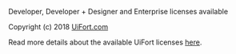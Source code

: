 <p>Developer, Developer + Designer and Enterprise licenses available</p>

<p>Copyright (c) 2018 <a href="https://uifort.com">UiFort.com</a></p>

<p>Read more details about the available UiFort licenses <a href="https://uifort.com/uifort-license-details.html">here</a>.</p>
